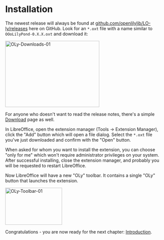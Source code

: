 # Installation

The newest release will always be found at <a href="https://github.com/openlilylib/LO-ly/releases">github.com/openlilylib/LO-ly/releases</a> here on GitHub. Look for an <code>*.oxt</code> file with a name similar to <code>OOoLilyPond-0.X.X.oxt</code> and download it:

<a href="http://lilypondblog.org/wp-content/uploads/2017/03/OLy-Downloads-01.gif"><img class="aligncenter wp-image-4658 size-medium" src="http://lilypondblog.org/wp-content/uploads/2017/03/OLy-Downloads-01-300x211.gif" alt="OLy-Downloads-01" width="300" height="211" /></a>

For anyone who doesn't want to read the release notes, there's a simple <a href="https://github.com/openlilylib/LO-ly/wiki/Downloads">Download</a> page as well.

In LibreOffice, open the extension manager (Tools -&gt; Extension Manager), click the "Add" button which will open a file dialog. Select the <code>*.oxt</code> file you've just downloaded and confirm with the "Open" button.

When asked for whom you want to install the extension, you can choose "only for me" which won't require administrator privileges on your system. After successful installing, close the extension manager, and probably you will be requested to restart LibreOffice.

Now LibreOffice will have a new "OLy" toolbar. It contains a single "OLy" button that launches the extension.


<a href="http://lilypondblog.org/wp-content/uploads/2017/03/OLy-Toolbar-01.gif"><img class="aligncenter size-full wp-image-4673" src="http://lilypondblog.org/wp-content/uploads/2017/03/OLy-Toolbar-01.gif" alt="OLy-Toolbar-01" width="181" height="118" /></a>

Congratulations - you are now ready for the next chapter: [Introduction](https://github.com/openlilylib/LO-ly/wiki/Introduction#introduction).



